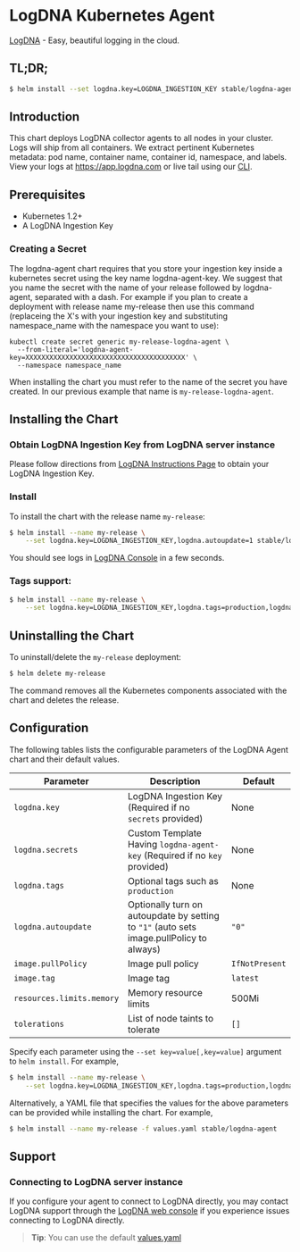 # LogDNA Kubernetes Agent

[LogDNA](https://logdna.com) - Easy, beautiful logging in the cloud.

## TL;DR;

```bash
$ helm install --set logdna.key=LOGDNA_INGESTION_KEY stable/logdna-agent
```

## Introduction

This chart deploys LogDNA collector agents to all nodes in your cluster. Logs will ship from all containers. We extract pertinent Kubernetes metadata: pod name, container name, container id, namespace, and labels. View your logs at https://app.logdna.com or live tail using our [CLI](https://github.com/logdna/logdna-cli).

## Prerequisites

- Kubernetes 1.2+
- A LogDNA Ingestion Key

### Creating a Secret

The logdna-agent chart requires that you store your ingestion key inside a kubernetes secret using the key name logdna-agent-key. We suggest that you name the secret with the name of your release followed by logdna-agent, separated with a dash. For example if you plan to create a deployment with release name my-release then use this command (replaceing the X's with your ingestion key and substituting namespace_name with the namespace you want to use):

```
kubectl create secret generic my-release-logdna-agent \
  --from-literal='logdna-agent-key=XXXXXXXXXXXXXXXXXXXXXXXXXXXXXXXXXXXXXXXX' \
  --namespace namespace_name
```
When installing the chart you must refer to the name of the secret you have created. In our previous example that name is `my-release-logdna-agent`.

## Installing the Chart

### Obtain LogDNA Ingestion Key from LogDNA server instance
Please follow directions from [LogDNA Instructions Page](https://app.logdna.com/pages/add-source) to obtain your LogDNA Ingestion Key.

### Install
To install the chart with the release name `my-release`:

```bash
$ helm install --name my-release \
    --set logdna.key=LOGDNA_INGESTION_KEY,logdna.autoupdate=1 stable/logdna-agent
```

You should see logs in [LogDNA Console](https://app.logdna.com) in a few seconds.

### Tags support:
```bash
$ helm install --name my-release \
    --set logdna.key=LOGDNA_INGESTION_KEY,logdna.tags=production,logdna.autoupdate=1 stable/logdna-agent
```

## Uninstalling the Chart

To uninstall/delete the `my-release` deployment:

```bash
$ helm delete my-release
```

The command removes all the Kubernetes components associated with the chart and deletes the release.

## Configuration

The following tables lists the configurable parameters of the LogDNA Agent chart and their default values.

Parameter | Description | Default
--- | --- | ---
`logdna.key` | LogDNA Ingestion Key (Required if no `secrets` provided) | None
`logdna.secrets` | Custom Template Having `logdna-agent-key` (Required if no `key` provided) | None
`logdna.tags` | Optional tags such as `production` | None
`logdna.autoupdate` | Optionally turn on autoupdate by setting to `"1"` (auto sets image.pullPolicy to always) | `"0"`
`image.pullPolicy` | Image pull policy | `IfNotPresent`
`image.tag` | Image tag | `latest`
`resources.limits.memory` | Memory resource limits | 500Mi                                      |
`tolerations` | List of node taints to tolerate | `[]`

Specify each parameter using the `--set key=value[,key=value]` argument to `helm install`. For example,

```bash
$ helm install --name my-release \
    --set logdna.key=LOGDNA_INGESTION_KEY,logdna.tags=production,logdna.autoupdate=1 stable/logdna-agent
```

Alternatively, a YAML file that specifies the values for the above parameters can be provided while installing the chart. For example,

```bash
$ helm install --name my-release -f values.yaml stable/logdna-agent
```

## Support

### Connecting to LogDNA server instance
If you configure your agent to connect to LogDNA directly, you may contact LogDNA support through the [LogDNA web console](https://app.logdna.com/) if you experience issues connecting to LogDNA directly.

> **Tip**: You can use the default [values.yaml](values.yaml)
